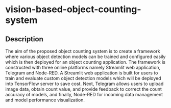 # vision-based-object-counting-system

## Description
The aim of the proposed object counting system is to create a framework where various object detection models can be trained and configured easily which is then deployed for an
object counting application. The framework is constructed with three online platforms namely Streamlit web application, Telegram and Node-RED. A Streamlit web application is built
for users to train and evaluate custom object detection models which will be deployed into TensorFlow server to save cost. Next, Telegram allows users to upload image data, obtain
count value, and provide feedback to correct the count accuracy of models, and finally, Node-RED for incoming data management and model performance visualization.


